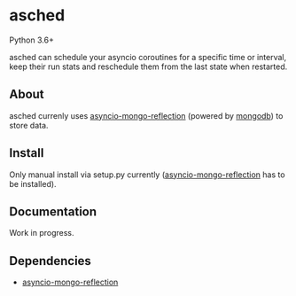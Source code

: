 # asched

Python 3.6+

asched can schedule your asyncio coroutines for a specific time or interval, keep their run stats and reschedule them from the last state when restarted.

## About
asched currenly uses [asyncio-mongo-reflection][amr_link] (powered by [mongodb][mongodb_link]) to store data.

## Install
Only manual install via setup.py currently ([asyncio-mongo-reflection][amr_link] has to be installed).

## Documentation
Work in progress.

## Dependencies
* [asyncio-mongo-reflection][amr_link]

[mongodb_link]: https://www.mongodb.com/
[amr_link]: https://github.com/isanich/asyncio-mongo-reflection